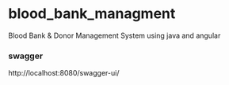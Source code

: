 # blood_bank_managment
Blood Bank &amp; Donor Management System using java and angular

### swagger 
http://localhost:8080/swagger-ui/
